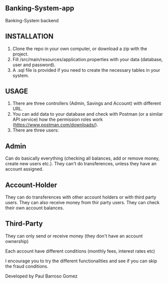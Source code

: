 ## Banking-System-app
Banking-System backend

## INSTALLATION

1. Clone the repo in your own computer, or download a zip with the project.
2. Fill /src/main/resources/application.properties with your data (database, user and password).
3. A .sql file is provided if you need to create the necessary tables in your system.

## USAGE

1. There are three controllers (Admin, Savings and Account) with different URL.
2. You can add data to your database and check with Postman (or a similar API service) how the permission roles work (https://www.postman.com/downloads/).
3. There are three users:
  
  ## Admin
  Can do basically everything (checking all balances, add or remove money, create new users etc.).
  They can't do transferences, unless they have an account assigned.
  
  ## Account-Holder
  They can do transferences with other account holders or with third party users.
  They can also receive money from thir party users.
  They can check their own account balances.
  
  ## Third-Party
  They can only send or receive money (they don't have an account ownership)
  

Each account have different conditions (monthly fees, interest rates etc)

I encourage you to try the different functionalities and see if you can skip the fraud conditions.
  
  
Developed by Paul Barroso Gomez 
